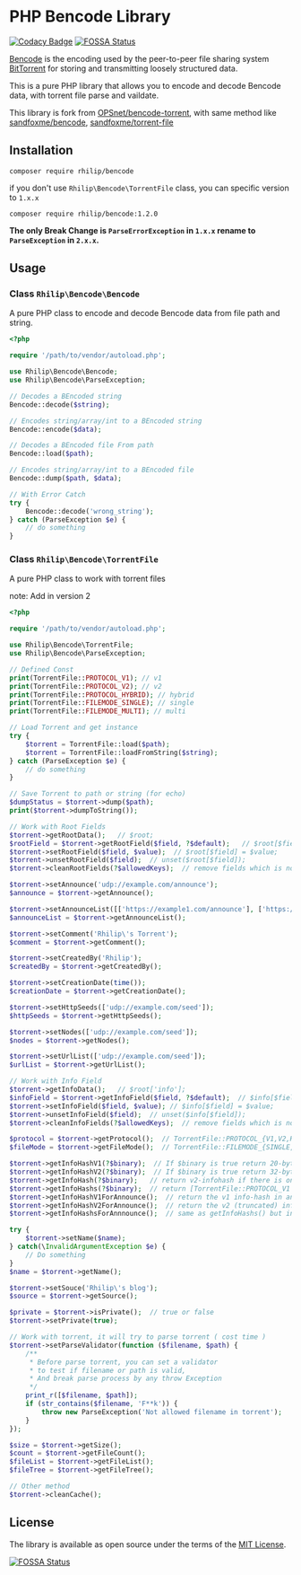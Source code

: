 # PHP Bencode Library

[![Codacy Badge](https://api.codacy.com/project/badge/Grade/14bb9525a5a343079e45d9501dac1b4c)](https://app.codacy.com/manual/rhilipruan/Bencode?utm_source=github.com&utm_medium=referral&utm_content=Rhilip/Bencode&utm_campaign=Badge_Grade_Dashboard)
[![FOSSA Status](https://app.fossa.io/api/projects/git%2Bgithub.com%2FRhilip%2FBencode.svg?type=shield)](https://app.fossa.io/projects/git%2Bgithub.com%2FRhilip%2FBencode?ref=badge_shield)

[Bencode](https://en.wikipedia.org/wiki/Bencode) is the encoding used by the peer-to-peer file sharing system
[BitTorrent](https://opensource.org/licenses/MIT) for storing and transmitting loosely structured data.

This is a pure PHP library that allows you to encode and decode Bencode data, with torrent file parse and vaildate.

This library is fork from [OPSnet/bencode-torrent](https://github.com/OPSnet/bencode-torrent),
with same method like [sandfoxme/bencode](https://github.com/arokettu/bencode), [sandfoxme/torrent-file](https://github.com/arokettu/torrent-file)

## Installation

```shell script
composer require rhilip/bencode
```

if you don't use `Rhilip\Bencode\TorrentFile` class, you can specific version to `1.x.x`
```shell script
composer require rhilip/bencode:1.2.0
```

**The only Break Change is `ParseErrorException` in `1.x.x` rename to `ParseException` in `2.x.x`.**

## Usage

### Class `Rhilip\Bencode\Bencode`

A pure PHP class to encode and decode Bencode data from file path and string.

```php
<?php

require '/path/to/vendor/autoload.php';

use Rhilip\Bencode\Bencode;
use Rhilip\Bencode\ParseException;

// Decodes a BEncoded string
Bencode::decode($string);

// Encodes string/array/int to a BEncoded string
Bencode::encode($data);

// Decodes a BEncoded file From path
Bencode::load($path);

// Encodes string/array/int to a BEncoded file
Bencode::dump($path, $data);

// With Error Catch
try {
    Bencode::decode('wrong_string');
} catch (ParseException $e) {
    // do something
}
```

### Class `Rhilip\Bencode\TorrentFile`

A pure PHP class to work with torrent files

note: Add in version 2

```php
<?php

require '/path/to/vendor/autoload.php';

use Rhilip\Bencode\TorrentFile;
use Rhilip\Bencode\ParseException;

// Defined Const
print(TorrentFile::PROTOCOL_V1); // v1
print(TorrentFile::PROTOCOL_V2); // v2
print(TorrentFile::PROTOCOL_HYBRID); // hybrid
print(TorrentFile::FILEMODE_SINGLE); // single
print(TorrentFile::FILEMODE_MULTI); // multi

// Load Torrent and get instance
try {
    $torrent = TorrentFile::load($path);
    $torrent = TorrentFile::loadFromString($string);
} catch (ParseException $e) {
    // do something
}

// Save Torrent to path or string (for echo)
$dumpStatus = $torrent->dump($path);
print($torrent->dumpToString());

// Work with Root Fields
$torrent->getRootData();   // $root;
$rootField = $torrent->getRootField($field, ?$default);   // $root[$field] ?? $default;
$torrent->setRootField($field, $value);  // $root[$field] = $value;
$torrent->unsetRootField($field);  // unset($root[$field]);
$torrent->cleanRootFields(?$allowedKeys);  // remove fields which is not allowed in root

$torrent->setAnnounce('udp://example.com/announce');
$announce = $torrent->getAnnounce();

$torrent->setAnnounceList([['https://example1.com/announce'], ['https://example2.com/announce'], 'https://example3.com/announce']);
$announceList = $torrent->getAnnounceList();

$torrent->setComment('Rhilip\'s Torrent');
$comment = $torrent->getComment();

$torrent->setCreatedBy('Rhilip');
$createdBy = $torrent->getCreatedBy();

$torrent->setCreationDate(time());
$creationDate = $torrent->getCreationDate();

$torrent->setHttpSeeds(['udp://example.com/seed']);
$httpSeeds = $torrent->getHttpSeeds();

$torrent->setNodes(['udp://example.com/seed']);
$nodes = $torrent->getNodes();

$torrent->setUrlList(['udp://example.com/seed']);
$urlList = $torrent->getUrlList();

// Work with Info Field
$torrent->getInfoData();   // $root['info'];
$infoField = $torrent->getInfoField($field, ?$default);  // $info[$field] ?? $default;
$torrent->setInfoField($field, $value); // $info[$field] = $value;
$torrent->unsetInfoField($field);  // unset($info[$field]);
$torrent->cleanInfoFields(?$allowedKeys);  // remove fields which is not allowed in info

$protocol = $torrent->getProtocol();  // TorrentFile::PROTOCOL_{V1,V2,HYBRID}
$fileMode = $torrent->getFileMode();  // TorrentFile::FILEMODE_{SINGLE,MULTI}

$torrent->getInfoHashV1(?$binary);  // If $binary is true return 20-bytes string, otherwise 40-character hexadecimal number
$torrent->getInfoHashV2(?$binary);  // If $binary is true return 32-bytes string, otherwise 64-character hexadecimal number
$torrent->getInfoHash(?$binary);   // return v2-infohash if there is one, otherwise return v1-infohash
$torrent->getInfoHashs(?$binary);  // return [TorrentFile::PROTOCOL_V1 => v1-infohash, TorrentFile::PROTOCOL_V2 => v2-infohash]
$torrent->getInfoHashV1ForAnnounce();  // return the v1 info-hash in announce ( 20-bytes string )
$torrent->getInfoHashV2ForAnnounce();  // return the v2 (truncated) info-hash in announce
$torrent->getInfoHashsForAnnnounce();  // same as getInfoHashs() but in announce

try {
    $torrent->setName($name);
} catch(\InvalidArgumentException $e) {
    // Do something
}
$name = $torrent->getName();

$torrent->setSouce('Rhilip\'s blog');
$source = $torrent->getSource();

$private = $torrent->isPrivate();  // true or false
$torrent->setPrivate(true);

// Work with torrent, it will try to parse torrent ( cost time )
$torrent->setParseValidator(function ($filename, $path) {
    /**
     * Before parse torrent, you can set a validator 
     * to test if filename or path is valid,
     * And break parse process by any throw Exception
     */ 
    print_r([$filename, $path]);
    if (str_contains($filename, 'F**k')) {
        throw new ParseException('Not allowed filename in torrent');
    }
});

$size = $torrent->getSize();
$count = $torrent->getFileCount();
$fileList = $torrent->getFileList();
$fileTree = $torrent->getFileTree();

// Other method
$torrent->cleanCache();
```

## License

The library is available as open source under the terms of the [MIT License](https://opensource.org/licenses/MIT).

[![FOSSA Status](https://app.fossa.io/api/projects/git%2Bgithub.com%2FRhilip%2FBencode.svg?type=large)](https://app.fossa.io/projects/git%2Bgithub.com%2FRhilip%2FBencode?ref=badge_large)
